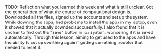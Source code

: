 TODO: Reflect on what you learned this week and what is still unclear.
Got the general idea of what the course of computational design is.
Downloaded all the files, signed up the accounts and set up the system. While downing the apps, had problems to install the apps in my laptop, even it showed that it actually downded succuessfully. I also found that it is unclear to find out the "save" button in ios system, wondering if it is saved automatically.
Through this lesson, aiming to get used to the apps and have the ability to set up everthing again if getting something troubles that needed to reset it.
 